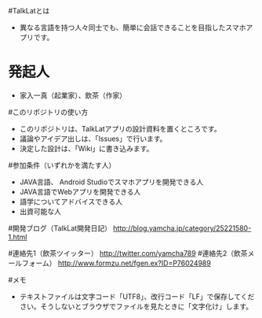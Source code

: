 #TalkLatとは
* 異なる言語を持つ人々同士でも、簡単に会話できることを目指したスマホアプリです。

# 発起人
* 家入一真（起業家）、飲茶（作家）

#このリポジトリの使い方
* このリポジトリは、TalkLatアプリの設計資料を置くところです。
* 議論やアイデア出しは、「Issues」で行います。
* 決定した設計は、「Wiki」に書き込みます。

#参加条件（いずれかを満たす人）
* JAVA言語、 Android Studioでスマホアプリを開発できる人
* JAVA言語でWebアプリを開発できる人
* 語学についてアドバイスできる人
* 出資可能な人

#開発ブログ（TalkLat開発日記）
http://blog.yamcha.jp/category/25221580-1.html

#連絡先1（飲茶ツイッター）
http://twitter.com/yamcha789
#連絡先2（飲茶メールフォーム）
http://www.formzu.net/fgen.ex?ID=P76024989

#メモ 
* テキストファイルは文字コード「UTF8」、改行コード「LF」で保存してください。そうしないとブラウザでファイルを見たときに「文字化け」します。

